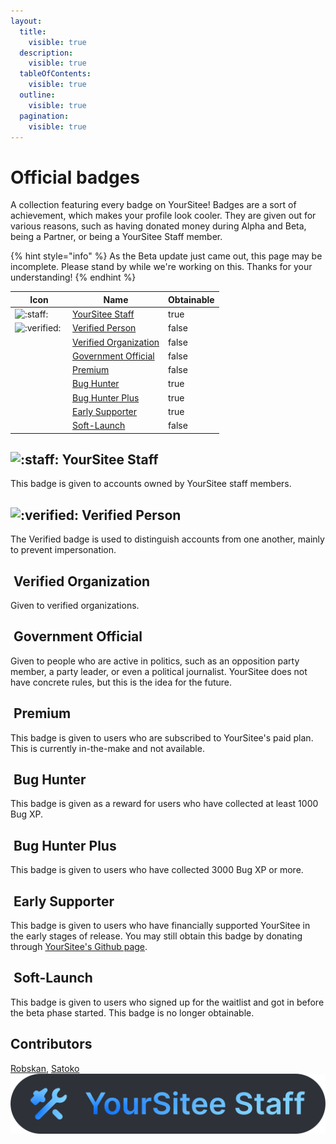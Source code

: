 ```yaml
---
layout:
  title:
    visible: true
  description:
    visible: true
  tableOfContents:
    visible: true
  outline:
    visible: true
  pagination:
    visible: true
---
```


# Official badges

A collection featuring every badge on YourSitee! Badges are a sort of achievement, which makes your profile look cooler. They are given out for various reasons, such as having donated money during Alpha and Beta, being a Partner, or being a YourSitee Staff member.

{% hint style="info" %}
As the Beta update just came out, this page may be incomplete. Please stand by while we're working on this. Thanks for your understanding!
{% endhint %}

<table><thead><tr><th width="78">Icon</th><th>Name</th><th data-type="checkbox">Obtainable</th></tr></thead><tbody><tr><td><img src=".gitbook/assets/faq/all-profile-badges/yoursiteeStaff.png" alt=":staff:" data-size="line"></td><td><a href="badges.md#yoursitee-staff">YourSitee Staff</a></td><td>true</td></tr><tr><td><img src=".gitbook/assets/faq/all-profile-badges/verified.png" alt=":verified:" data-size="line"></td><td><a href="badges.md#verified-person">Verified Person</a></td><td>false</td></tr><tr><td><img src=".gitbook/assets/faq/all-profile-badges/verifiedOrg.png" alt="" data-size="line"></td><td><a href="badges.md#verified-organization">Verified Organization</a></td><td>false</td></tr><tr><td><img src=".gitbook/assets/faq/all-profile-badges/governmentOfficial.png" alt="" data-size="line"></td><td><a href="badges.md#government-official">Government Official</a></td><td>false</td></tr><tr><td><img src=".gitbook/assets/faq/all-profile-badges/premium.png" alt="" data-size="line"></td><td><a href="badges.md#premium">Premium</a></td><td>false</td></tr><tr><td><img src=".gitbook/assets/faq/all-profile-badges/bugHunter.png" alt="" data-size="line"></td><td><a href="badges.md#bug-hunter">Bug Hunter</a></td><td>true</td></tr><tr><td><img src=".gitbook/assets/faq/all-profile-badges/bugHunterPlus.png" alt="" data-size="line"></td><td><a href="badges.md#bug-hunter-plus">Bug Hunter Plus</a></td><td>true</td></tr><tr><td><img src=".gitbook/assets/faq/all-profile-badges/earlySupporter.png" alt="" data-size="line"></td><td><a href="badges.md#early-supporter">Early Supporter</a></td><td>true</td></tr><tr><td><img src=".gitbook/assets/faq/all-profile-badges/softLaunch.png" alt="" data-size="line"></td><td><a href="badges.md#soft-launch">Soft-Launch</a></td><td>false</td></tr></tbody></table>

## <img src=".gitbook/assets/faq/all-profile-badges/yoursiteeStaff.png" alt=":staff:" data-size="line"> YourSitee Staff

This badge is given to accounts owned by YourSitee staff members.

## <img src=".gitbook/assets/faq/all-profile-badges/verified.png" alt=":verified:" data-size="line"> Verified Person

The Verified badge is used to distinguish accounts from one another, mainly to prevent impersonation.

## <img src=".gitbook/assets/faq/all-profile-badges/verifiedOrg.png" alt="" data-size="line"> Verified Organization

Given to verified organizations.

## <img src=".gitbook/assets/faq/all-profile-badges/governmentOfficial.png" alt="" data-size="line"> Government Official

Given to people who are active in politics, such as an opposition party member, a party leader, or even a political journalist. YourSitee does not have concrete rules, but this is the idea for the future.

## <img src=".gitbook/assets/faq/all-profile-badges/premium.png" alt="" data-size="line"> Premium

This badge is given to users who are subscribed to YourSitee's paid plan. This is currently in-the-make and not available.

## <img src=".gitbook/assets/faq/all-profile-badges/bugHunter.png" alt="" data-size="line"> Bug Hunter

This badge is given as a reward for users who have collected at least 1000 Bug XP.

## <img src=".gitbook/assets/faq/all-profile-badges/bugHunterPlus.png" alt="" data-size="line"> Bug Hunter Plus

This badge is given to users who have collected 3000 Bug XP or more.

## <img src=".gitbook/assets/faq/all-profile-badges/earlySupporter.png" alt="" data-size="line"> Early Supporter

This badge is given to users who have financially supported YourSitee in the early stages of release. You may still obtain this badge by donating through [YourSitee's Github page](https://github.com/sponsors/yoursitee).

## <img src=".gitbook/assets/faq/all-profile-badges/softLaunch.png" alt="" data-size="line"> Soft-Launch

This badge is given to users who signed up for the waitlist and got in before the beta phase started. This badge is no longer obtainable.

## Contributors

[Robskan](contributors.md#robskan), [Satoko](contributors.md#satoko) <img src=".gitbook/assets/YourSitee Staff - NEW (2).svg" alt="" data-size="line">
